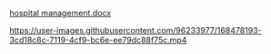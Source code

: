 [hospital management.docx](https://github.com/ArpitaMaske/Buffer_3.0/files/8695089/hospital.management.docx)


https://user-images.githubusercontent.com/96233977/168478193-3cd18c8c-7119-4cf9-bc6e-ee79dc88f75c.mp4

